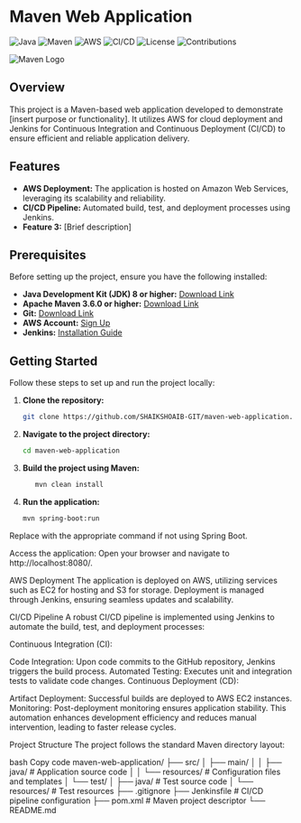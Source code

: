 # Maven Web Application

![Java](https://img.shields.io/badge/Language-Java-blue.svg)
![Maven](https://img.shields.io/badge/Build-Maven-brightgreen.svg)
![AWS](https://img.shields.io/badge/Cloud-AWS-orange.svg)
![CI/CD](https://img.shields.io/badge/CI%2FCD-Jenkins-yellowgreen.svg)
![License](https://img.shields.io/badge/License-MIT-green.svg)
![Contributions](https://img.shields.io/badge/Contributions-Welcome-orange.svg)

![Maven Logo](https://maven.apache.org/images/maven-logo-black-on-white.png)

## Overview

This project is a Maven-based web application developed to demonstrate [insert purpose or functionality]. It utilizes AWS for cloud deployment and Jenkins for Continuous Integration and Continuous Deployment (CI/CD) to ensure efficient and reliable application delivery.

## Features

- **AWS Deployment:** The application is hosted on Amazon Web Services, leveraging its scalability and reliability.
- **CI/CD Pipeline:** Automated build, test, and deployment processes using Jenkins.
- **Feature 3:** [Brief description]

## Prerequisites

Before setting up the project, ensure you have the following installed:

- **Java Development Kit (JDK) 8 or higher:** [Download Link](https://www.oracle.com/java/technologies/javase-downloads.html)
- **Apache Maven 3.6.0 or higher:** [Download Link](https://maven.apache.org/download.cgi)
- **Git:** [Download Link](https://git-scm.com/downloads)
- **AWS Account:** [Sign Up](https://aws.amazon.com/free/)
- **Jenkins:** [Installation Guide](https://www.jenkins.io/doc/book/installing/)

## Getting Started

Follow these steps to set up and run the project locally:

1. **Clone the repository:**
   ```bash
   git clone https://github.com/SHAIKSHOAIB-GIT/maven-web-application.git

2. **Navigate to the project directory:**
   ```bash
   cd maven-web-application

3. **Build the project using Maven:**
   ```bash
      mvn clean install

4. **Run the application:**
   ```bash
   mvn spring-boot:run
Replace with the appropriate command if not using Spring Boot.

Access the application: Open your browser and navigate to http://localhost:8080/.

AWS Deployment
The application is deployed on AWS, utilizing services such as EC2 for hosting and S3 for storage. Deployment is managed through Jenkins, ensuring seamless updates and scalability.

CI/CD Pipeline
A robust CI/CD pipeline is implemented using Jenkins to automate the build, test, and deployment processes:

Continuous Integration (CI):

Code Integration: Upon code commits to the GitHub repository, Jenkins triggers the build process.
Automated Testing: Executes unit and integration tests to validate code changes.
Continuous Deployment (CD):

Artifact Deployment: Successful builds are deployed to AWS EC2 instances.
Monitoring: Post-deployment monitoring ensures application stability.
This automation enhances development efficiency and reduces manual intervention, leading to faster release cycles.

Project Structure
The project follows the standard Maven directory layout:

bash
Copy code
maven-web-application/
├── src/
│   ├── main/
│   │   ├── java/          # Application source code
│   │   └── resources/     # Configuration files and templates
│   └── test/
│       ├── java/          # Test source code
│       └── resources/     # Test resources
├── .gitignore
├── Jenkinsfile            # CI/CD pipeline configuration
├── pom.xml                # Maven project descriptor
└── README.md

